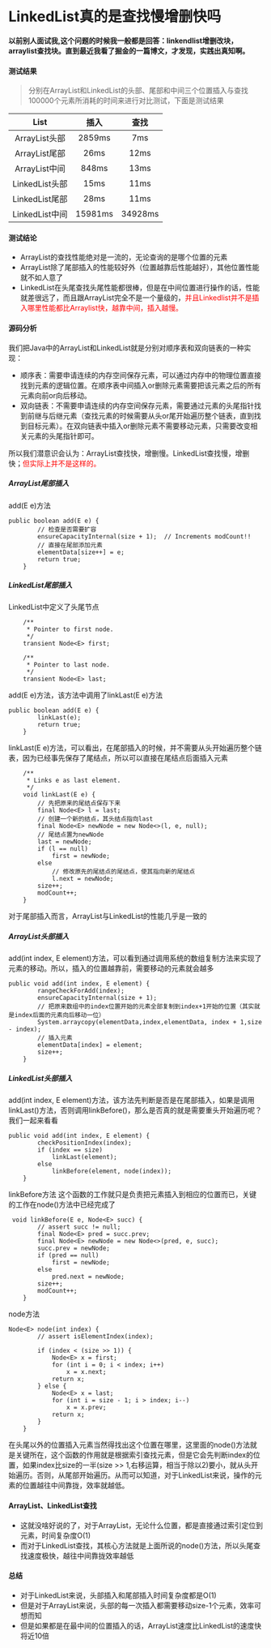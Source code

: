 # LinkedList真的是查找慢增删快吗

**以前别人面试我,这个问题的时候我一般都是回答：linkendlist增删改块，arraylist查找块。直到最近我看了掘金的一篇博文，才发现，实践出真知啊。**

#### 测试结果
> 分别在ArrayList和LinkedList的头部、尾部和中间三个位置插入与查找100000个元素所消耗的时间来进行对比测试，下面是测试结果

| List | 插入 | 查找 |
| :------:| :------: | :------: |
| ArrayList头部 | 2859ms | 7ms |
| ArrayList尾部 | 26ms | 12ms |
| ArrayList中间 | 848ms | 13ms |
| LinkedList头部 | 15ms | 11ms |
| LinkedList尾部 | 28ms | 11ms |
| LinkedList中间 | 15981ms | 34928ms |
<!--more-->
#### 测试结论
- ArrayList的查找性能绝对是一流的，无论查询的是哪个位置的元素
- ArrayList除了尾部插入的性能较好外（位置越靠后性能越好），其他位置性能就不如人意了
- LinkedList在头尾查找头尾性能都很棒，但是在中间位置进行操作的话，性能就差很远了，而且跟ArrayList完全不是一个量级的，<font color=red>并且Linkedlist并不是插入哪里性能都比Arraylist快，越靠中间，插入越慢。</font>

#### 源码分析
我们把Java中的ArrayList和LinkedList就是分别对顺序表和双向链表的一种实现：

- 顺序表：需要申请连续的内存空间保存元素，可以通过内存中的物理位置直接找到元素的逻辑位置。在顺序表中间插入or删除元素需要把该元素之后的所有元素向前or向后移动。
- 双向链表：不需要申请连续的内存空间保存元素，需要通过元素的头尾指针找到前继与后继元素（查找元素的时候需要从头or尾开始遍历整个链表，直到找到目标元素）。在双向链表中插入or删除元素不需要移动元素，只需要改变相关元素的头尾指针即可。

所以我们潜意识会认为：ArrayList查找快，增删慢。LinkedList查找慢，增删快；<font color=red>但实际上并不是这样的。</font>

##### ArrayList尾部插入
add(E e)方法
```
public boolean add(E e) {
        // 检查是否需要扩容
        ensureCapacityInternal(size + 1);  // Increments modCount!!
        // 直接在尾部添加元素
        elementData[size++] = e;
        return true;
    }
```
##### LinkedList尾部插入
LinkedList中定义了头尾节点
```
    /**
     * Pointer to first node.
     */
    transient Node<E> first;

    /**
     * Pointer to last node.
     */
    transient Node<E> last;
```
add(E e)方法，该方法中调用了linkLast(E e)方法
```
public boolean add(E e) {
        linkLast(e);
        return true;
    }
```
linkLast(E e)方法，可以看出，在尾部插入的时候，并不需要从头开始遍历整个链表，因为已经事先保存了尾结点，所以可以直接在尾结点后面插入元素
```
    /**
     * Links e as last element.
     */
    void linkLast(E e) {
        // 先把原来的尾结点保存下来
        final Node<E> l = last;
        // 创建一个新的结点，其头结点指向last
        final Node<E> newNode = new Node<>(l, e, null);
        // 尾结点置为newNode
        last = newNode;
        if (l == null)
            first = newNode;
        else
            // 修改原先的尾结点的尾结点，使其指向新的尾结点
            l.next = newNode;
        size++;
        modCount++;
    }
```
对于尾部插入而言，ArrayList与LinkedList的性能几乎是一致的

##### ArrayList头部插入
add(int index, E element)方法，可以看到通过调用系统的数组复制方法来实现了元素的移动。所以，插入的位置越靠前，需要移动的元素就会越多
```
public void add(int index, E element) {
        rangeCheckForAdd(index);
        ensureCapacityInternal(size + 1);  
        // 把原来数组中的index位置开始的元素全部复制到index+1开始的位置（其实就是index后面的元素向后移动一位）
        System.arraycopy(elementData,index,elementData, index + 1,size - index);
        // 插入元素
        elementData[index] = element;
        size++;
    }
```
##### LinkedList头部插入
add(int index, E element)方法，该方法先判断是否是在尾部插入，如果是调用linkLast()方法，否则调用linkBefore()，那么是否真的就是需要重头开始遍历呢？我们一起来看看
```
public void add(int index, E element) {
        checkPositionIndex(index);
        if (index == size)
            linkLast(element);
        else
            linkBefore(element, node(index));
    }
```
linkBefore方法
这个函数的工作就只是负责把元素插入到相应的位置而已，关键的工作在node()方法中已经完成了
```
 void linkBefore(E e, Node<E> succ) {
        // assert succ != null;
        final Node<E> pred = succ.prev;
        final Node<E> newNode = new Node<>(pred, e, succ);
        succ.prev = newNode;
        if (pred == null)
            first = newNode;
        else
            pred.next = newNode;
        size++;
        modCount++;
    }
```
node方法
```
Node<E> node(int index) {
        // assert isElementIndex(index);

        if (index < (size >> 1)) {
            Node<E> x = first;
            for (int i = 0; i < index; i++)
                x = x.next;
            return x;
        } else {
            Node<E> x = last;
            for (int i = size - 1; i > index; i--)
                x = x.prev;
            return x;
        }
    }
```
在头尾以外的位置插入元素当然得找出这个位置在哪里，这里面的node()方法就是关键所在，这个函数的作用就是根据索引查找元素，但是它会先判断index的位置，如果index比size的一半(size >> 1,右移运算，相当于除以2)要小，就从头开始遍历。否则，从尾部开始遍历。从而可以知道，对于LinkedList来说，操作的元素的位置越往中间靠拢，效率就越低。

#### ArrayList、LinkedList查找
- 这就没啥好说的了，对于ArrayList，无论什么位置，都是直接通过索引定位到元素，时间复杂度O(1)
- 而对于LinkedList查找，其核心方法就是上面所说的node()方法，所以头尾查找速度极快，越往中间靠拢效率越低

#### 总结
- 对于LinkedList来说，头部插入和尾部插入时间复杂度都是O(1)
- 但是对于ArrayList来说，头部的每一次插入都需要移动size-1个元素，效率可想而知
- 但是如果都是在最中间的位置插入的话，ArrayList速度比LinkedList的速度快将近10倍


